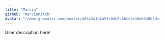 ```yaml
---
title: "Marcia"
github: "marciamitch"
avatar: "//www.gravatar.com/avatar/a8342a1b2a55c0dc2c66cdec16ed640b?d=identicon"
---
```


User description here!
